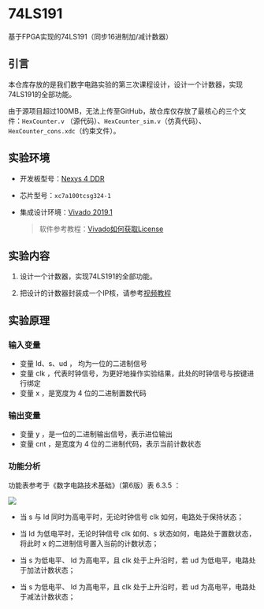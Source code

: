 # 74LS191
基于FPGA实现的74LS191（同步16进制加/减计数器）

## 引言

本仓库存放的是我们数字电路实验的第三次课程设计，设计一个计数器，实现74LS191的全部功能。

由于源项目超过100MB，无法上传至GitHub，故仓库仅存放了最核心的三个文件：`HexCounter.v` （源代码）、`HexCounter_sim.v`（仿真代码）、`HexCounter_cons.xdc`（约束文件）。

## 实验环境

+ 开发板型号：[Nexys 4 DDR](https://reference.digilentinc.com/programmable-logic/nexys-4-ddr/start?redirect=1)

+ 芯片型号：`xc7a100tcsg324-1`

+ 集成设计环境：[Vivado 2019.1](https://www.xilinx.com/support/download/index.html/content/xilinx/en/downloadNav/vivado-design-tools/archive.html)
  
    > 软件参考教程：[Vivado如何获取License](https://blog.csdn.net/pengwangguo/article/details/75502866)

## 实验内容

1. 设计一个计数器，实现74LS191的全部功能。

2. 把设计的计数器封装成一个IP核，请参考[视频教程](https://www.bilibili.com/video/BV1Nt4y197jB)

## 实验原理

### 输入变量

+ 变量 ld、s、ud ， 均为一位的二进制信号
+ 变量 clk ，代表时钟信号，为更好地操作实验结果，此处的时钟信号与按键进行绑定
+ 变量 x ，是宽度为 4 位的二进制置数代码


### 输出变量

+ 变量 y ，是一位的二进制输出信号，表示进位输出
+ 变量 cnt ，是宽度为 4 位的二进制代码，表示当前计数状态


### 功能分析

功能表参考于《数字电路技术基础》（第6版）表 6.3.5 ：

![](https://cdn.joydee.cloud//20210721023053.png)

+ 当 s 与 ld 同时为高电平时，无论时钟信号 clk 如何，电路处于保持状态；

+ 当 ld 为低电平时，无论时钟信号 clk 如何、s 状态如何，电路处于置数状态，将此时 x 的二进制信号置入当前的计数状态；

+ 当 s 为低电平、 ld 为高电平，且 clk 处于上升沿时，若 ud 为低电平，电路处于加法计数状态；

+ 当 s 为低电平、 ld 为高电平，且 clk 处于上升沿时，若 ud 为高电平，电路处于减法计数状态；

